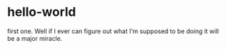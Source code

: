 # hello-world
first one.  Well if I ever can figure out what I'm supposed to be doing it will be a major miracle.
